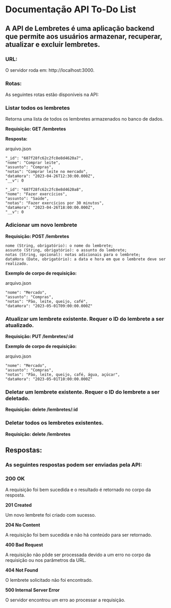 # Documentação API To-Do List

## A API de Lembretes é uma aplicação backend que permite aos usuários armazenar, recuperar, atualizar e excluir lembretes.

### URL:

O servidor roda em: http://localhost:3000.

### Rotas:

As seguintes rotas estão disponíveis na API:

### Listar todos os lembretes

Retorna uma lista de todos os lembretes armazenados no banco de dados.

**Requisição: GET /lembretes** 

**Resposta:**

arquivo.json

    "_id": "607f28fc62c2fc8e8d4620a7",
    "nome": "Comprar leite", 
    "assunto": "Compras", 
    "notas": "Comprar leite no mercado", 
    "dataHora": "2023-04-26T12:30:00.000Z", 
    "__v": 0 
  
    "_id": "607f28fc62c2fc8e8d4620a8",
    "nome": "Fazer exercícios", 
    "assunto": "Saúde", 
    "notas": "Fazer exercícios por 30 minutos", 
    "dataHora": "2023-04-26T18:00:00.000Z",  
    "__v": 0

### Adicionar um novo lembrete

**Requisição: POST /lembretes**

    nome (String, obrigatório): o nome do lembrete;
    assunto (String, obrigatório): o assunto do lembrete;
    notas (String, opcional): notas adicionais para o lembrete;
    dataHora (Date, obrigatório): a data e hora em que o lembrete deve ser realizado.

**Exemplo de corpo de requisição:**

arquivo.json

    "nome": "Mercado", 
    "assunto": "Compras", 
    "notas": "Pão, leite, queijo, café", 
    "dataHora": "2023-05-01T09:00:00.000Z" 
### Atualizar um lembrete existente. Requer o ID do lembrete a ser atualizado.

**Requisição: PUT /lembretes/:id**

**Exemplo de corpo de requisição:**

arquivo.json 

    "nome": "Mercado", 
    "assunto": "Compras", 
    "notas": "Pão, leite, queijo, café, água, açúcar", 
    "dataHora": "2023-05-01T10:00:00.000Z" 
  
### Deletar um lembrete existente. Requer o ID do lembrete a ser deletado.

**Requisição: delete /lembretes/:id**

### Deletar todos os lembretes existentes.

**Requisição: delete /lembretes**

## Respostas:
### As seguintes respostas podem ser enviadas pela API:

### 200 OK

A requisição foi bem sucedida e o resultado é retornado no corpo da resposta.

**201 Created**

Um novo lembrete foi criado com sucesso.

**204 No Content**

A requisição foi bem sucedida e não há conteúdo para ser retornado.

**400 Bad Request**

A requisição não pôde ser processada devido a um erro no corpo da requisição ou nos parâmetros da URL.

**404 Not Found**

O lembrete solicitado não foi encontrado.

**500 Internal Server Error**

O servidor encontrou um erro ao processar a requisição.

